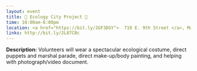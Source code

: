 ```yaml
---
layout: event
title: 🌲 Ecology City Project 🌲
time: 10:00am-6:00pm
location: <a href="https://bit.ly/2GF3DGY">  710 E. 9th Street </a>, Manhattan
links: http://bit.ly/2L87CBc
---
```

**Description:** Volunteers will wear a spectacular ecological costume, direct puppets and marshal parade, direct make-up/body painting, and helping with photograph/video document.
